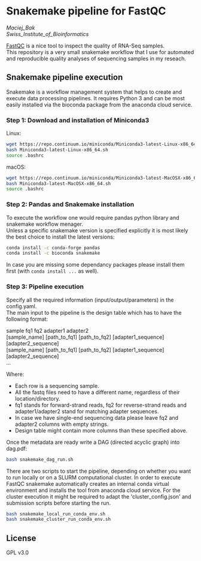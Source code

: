 # Snakemake pipeline for FastQC
*Maciej_Bak  
Swiss_Institute_of_Bioinformatics*

[FastQC](https://www.bioinformatics.babraham.ac.uk/projects/fastqc/) is a nice tool to inspect the quality of RNA-Seq samples.  
This repository is a very small snakemake workflow that I use for automated and reproducible quality analyses of sequencing samples in my reseach.

## Snakemake pipeline execution
Snakemake is a workflow management system that helps to create and execute data processing pipelines. It requires Python 3 and can be most easily installed via the bioconda package from the anaconda cloud service.

### Step 1: Download and installation of Miniconda3
Linux:
  ```bash
  wget https://repo.continuum.io/miniconda/Miniconda3-latest-Linux-x86_64.sh
  bash Miniconda3-latest-Linux-x86_64.sh
  source .bashrc
  ```

macOS:
  ```bash
  wget https://repo.continuum.io/miniconda/Miniconda3-latest-MacOSX-x86_64.sh
  bash Miniconda3-latest-MacOSX-x86_64.sh
  source .bashrc
  ```

### Step 2: Pandas and Snakemake installation

To execute the workflow one would require pandas python library and snakemake workflow menager.  
Unless a  specific snakemake version is specified explicitly it is most likely the best choice to install the latest versions:
  ```bash
  conda install -c conda-forge pandas
  conda install -c bioconda snakemake
  ```

In case you are missing some dependancy packages please install them first (with `conda install ...` as well).

### Step 3: Pipeline execution
Specify all the required information (input/output/parameters) in the config.yaml.  
The main input to the pipeline is the design table which has to have the following format:

sample  fq1 fq2 adapter1  adapter2  
[sample_name] [path_to_fq1] [path_to_fq2] [adapter1_sequence] [adapter2_sequence]  
[sample_name] [path_to_fq1] [path_to_fq2] [adapter1_sequence] [adapter2_sequence]  
...

Where:  
* Each row is a sequencing sample.
* All the fastq files need to have a different name, regardless of their location/directory.
* fq1 stands for forward-strand reads, fq2 for reverse-strand reads and adapter1/adapter2 stand for matching adapter sequences.
* In case we have single-end sequencing data please leave fq2 and adapter2 columns with empty strings.
* Design table might contain more columns than these specified above.

Once the metadata are ready write a DAG (directed acyclic graph) into dag.pdf:
  ```bash
  bash snakemake_dag_run.sh
  ```

There are two scripts to start the pipeline, depending on whether you want to run locally or on a SLURM computational cluster. In order to execute FastQC snakemake automatically creates an internal conda virtual environment and installs the tool from anaconda cloud service. For the cluster execution it might be required to adapt the 'cluster_config.json' and submission scripts before starting the run.
  ```bash
  bash snakemake_local_run_conda_env.sh
  bash snakemake_cluster_run_conda_env.sh
  ```

## License

GPL v3.0
